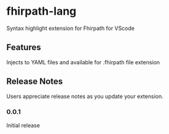 # fhirpath-lang

Syntax highlight extension for Fhirpath for VScode

## Features

Injects to YAML files and available for .fhirpath file extension

## Release Notes

Users appreciate release notes as you update your extension.

### 0.0.1

Initial release
